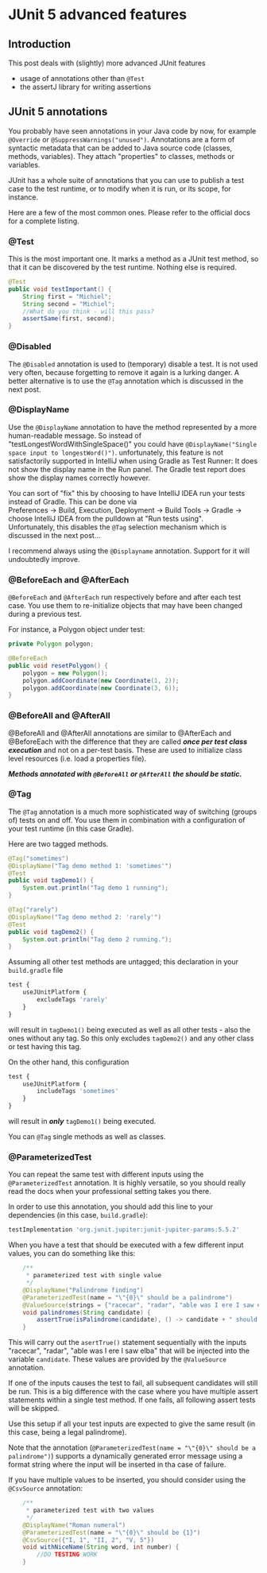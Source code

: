 # JUnit 5 advanced features

## Introduction

This post deals with (slightly) more advanced JUnit features  

- usage of annotations other than `@Test`
- the assertJ library for writing assertions

## JUnit 5 annotations

You probably have seen annotations in your Java code by now, for example `@Override`
 or `@SuppressWarnings("unused")`. 
Annotations are a form of syntactic metadata that can be added to Java source code (classes, methods, variables). They attach "properties" to classes, methods or variables.

JUnit has a whole suite of annotations that you can use to publish a test case to the test runtime, or to modify when it is run, or its scope, for instance.

Here are a few of the most common ones. Please refer to the official docs for a complete listing.

### \@Test 

This is the most important one. It marks a method as a JUnit test method, so that it can be discovered by the test runtime. Nothing else is required. 

```java
@Test
public void testImportant() {
    String first = "Michiel";
    String second = "Michiel";
    //What do you think - will this pass?
    assertSame(first, second);
}
```

### \@Disabled 

The `@Disabled` annotation is used to (temporary) disable a test. It is not used very often, because forgetting to remove it again is a lurking danger. A better alternative is to use the `@Tag` annotation which is discussed in the next post.

### \@DisplayName 

Use the `@DisplayName` annotation to have the method represented by a more human-readable message. So instead of "testLongestWordWithSingleSpace()" you could have `@DisplayName("Single space input to longestWord()")`. unfortunately, this feature is not satisfactorily supported in IntelliJ when using Gradle as Test Runner: It does not show the display name in the Run panel. The Gradle test report does show the display names correctly however.

You can sort of "fix" this by choosing to have IntelliJ IDEA run your tests instead of Gradle. This can be done via  
Preferences &rarr; Build, Execution, Deployment &rarr; Build Tools &rarr; Gradle &rarr; choose IntelliJ IDEA from the pulldown at "Run tests using".  
Unfortunately, this disables the `@Tag` selection mechanism which is discussed in the next post...

I recommend always using the `@Displayname` annotation. Support for it will undoubtedly improve.

### \@BeforeEach and \@AfterEach 

`@BeforeEach` and `@AfterEach` run respectively before and after each test case. You use them to re-initialize objects that may have been changed during a previous test.

For instance, a Polygon object under test:

```java
private Polygon polygon;

@BeforeEach
public void resetPolygon() {
    polygon = new Polygon();
    polygon.addCoordinate(new Coordinate(1, 2));
    polygon.addCoordinate(new Coordinate(3, 6));
}
```

### \@BeforeAll and \@AfterAll 

\@BeforeAll and \@AfterAll annotations are similar to \@AfterEach and \@BeforeEach with the difference that they are called **_once per test class execution_** and not on a per-test basis. These are used to initialize class level resources (i.e. load a properties file).

**_Methods annotated with `@BeforeAll` or `@AfterAll` the should be static._**

### \@Tag 

The `@Tag` annotation is a much more sophisticated way of switching (groups of) tests on and off. You use them in combination with a configuration of your test runtime (in this case Gradle).

Here are two tagged methods.

```java
@Tag("sometimes")
@DisplayName("Tag demo method 1: 'sometimes'")
@Test
public void tagDemo1() {
    System.out.println("Tag demo 1 running");
}

@Tag("rarely")
@DisplayName("Tag demo method 2: 'rarely'")
@Test
public void tagDemo2() {
    System.out.println("Tag demo 2 running.");
}
```

Assuming all other test methods are untagged; this declaration in your `build.gradle` file

```javascript
test {
    useJUnitPlatform {
        excludeTags 'rarely'
    }
}
```

will result in `tagDemo1()` being executed as well as all other tests - also the ones without any tag. So this only excludes `tagDemo2()` and any other class or test having this tag.

On the other hand, this configuration

```javascript
test {
    useJUnitPlatform {
        includeTags 'sometimes'
    }
}
```

will result in **_only_** `tagDemo1()` being executed.

You can `@Tag` single methods as well as classes.


### \@ParameterizedTest 

You can repeat the same test with different inputs using the `@ParameterizedTest` annotation.
It is highly versatile, so you should really read the docs when your professional setting takes you there. 

In order to use this annotation, you should add this line to your dependencies (in this case, `build.gradle`):

```javascript
testImplementation 'org.junit.jupiter:junit-jupiter-params:5.5.2'
```

When you have a test that should be executed with a few different input values, you can do something like this:

```java
    /**
     * parameterized test with single value
     */
    @DisplayName("Palindrome finding")
    @ParameterizedTest(name = "\"{0}\" should be a palindrome")
    @ValueSource(strings = {"racecar", "radar", "able was I ere I saw elba"})
    void palindromes(String candidate) {
        assertTrue(isPalindrome(candidate), () -> candidate + " should be a palindrome!");
    }
```

This will carry out the `asertTrue()` statement sequentially with the inputs "racecar", "radar", "able was I ere I saw elba" that will be injected into the variable `candidate`. These values are provided by the `@ValueSource` annotation.

If one of the inputs causes the test to fail, all subsequent candidates will still be run. This is a big difference with the case where you have multiple assert statements within a single test method. If one fails, all following assert tests will be skipped.

Use this setup if all your test inputs are expected to give the same result (in this case, being a legal palindrome).

Note that the annotation (`@ParameterizedTest(name = "\"{0}\" should be a palindrome")`) supports a dynamically generated error message using a format string where the input will be inserted in tha case of failure.

If you have multiple values to be inserted, you should consider using the `@CsvSource` annotation:

```java
    /**
     * parameterized test with two values
     */
    @DisplayName("Roman numeral")
    @ParameterizedTest(name = "\"{0}\" should be {1}")
    @CsvSource({"I, 1", "II, 2", "V, 5"})
    void withNiceName(String word, int number) {
        //DO TESTING WORK
    }
```



